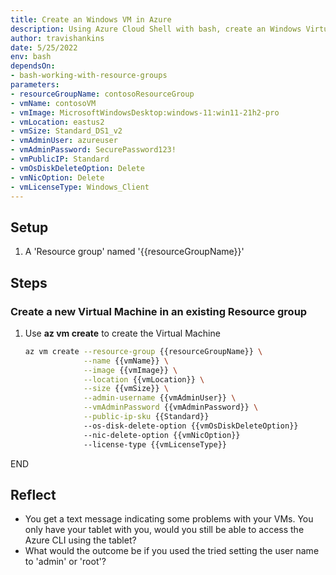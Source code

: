 ```yaml
---
title: Create an Windows VM in Azure
description: Using Azure Cloud Shell with bash, create an Windows Virtual Machine in Azure
author: travishankins
date: 5/25/2022
env: bash
dependsOn:
- bash-working-with-resource-groups
parameters:
- resourceGroupName: contosoResourceGroup
- vmName: contosoVM
- vmImage: MicrosoftWindowsDesktop:windows-11:win11-21h2-pro
- vmLocation: eastus2
- vmSize: Standard_DS1_v2
- vmAdminUser: azureuser
- vmAdminPassword: SecurePassword123!
- vmPublicIP: Standard
- vmOsDiskDeleteOption: Delete
- vmNicOption: Delete
- vmLicenseType: Windows_Client
---
```


## Setup

1. A 'Resource group' named '{{resourceGroupName}}'

## Steps

### Create a new Virtual Machine in an existing Resource group

1. Use **az vm create** to create the Virtual Machine

   ```bash
   az vm create --resource-group {{resourceGroupName}} \
                --name {{vmName}} \
                --image {{vmImage}} \
                --location {{vmLocation}} \
                --size {{vmSize}} \
                --admin-username {{vmAdminUser}} \
                --vmAdminPassword {{vmAdminPassword}} \
                --public-ip-sku {{Standard}}
                --os-disk-delete-option {{vmOsDiskDeleteOption}}
                --nic-delete-option {{vmNicOption}}
                --license-type {{vmLicenseType}}
   ```
END

## Reflect

- You get a text message indicating some problems with your VMs. You only have your tablet with you, would you still be able to access the Azure CLI using the tablet?
- What would the outcome be if you used the tried setting the user name to 'admin' or 'root'?
